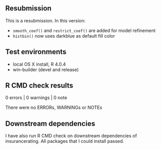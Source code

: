 ## Resubmission
This is a resubmission. In this version:

* `smooth_coef()` and `restrict_coef()` are added for model refinement
* `histbin()` now uses darkblue as default fill color 

## Test environments
* local OS X install, R 4.0.4
* win-builder (devel and release)

## R CMD check results

0 errors | 0 warnings | 0 note

There were no ERRORs, WARNINGs or NOTEs

## Downstream dependencies
I have also run R CMD check on downstream dependencies of insurancerating.
All packages that I could install passed.



